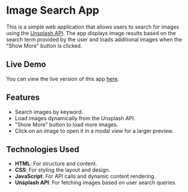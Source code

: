 # Image Search App

This is a simple web application that allows users to search for images using the [Unsplash API](https://unsplash.com/documentation). The app displays image results based on the search term provided by the user and loads additional images when the "Show More" button is clicked.

## Live Demo
You can view the live version of this app [here](https://image-finder-aniket.netlify.app/).

## Features
- Search images by keyword.
- Load images dynamically from the Unsplash API.
- "Show More" button to load more images.
- Click on an image to open it in a modal view for a larger preview.

## Technologies Used
- **HTML**: For structure and content.
- **CSS**: For styling the layout and design.
- **JavaScript**: For API calls and dynamic content rendering.
- **Unsplash API**: For fetching images based on user search queries.